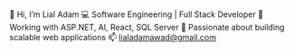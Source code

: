 👋 Hi, I’m Lial Adam
💻 Software Engineering  | Full Stack Developer
💼 Working with ASP.NET, AI, React, SQL Server
🚀 Passionate about building scalable web applications
📫 lialadamawad@gmail.com

